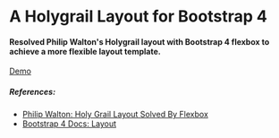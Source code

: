 # A Holygrail Layout for Bootstrap 4
#### Resolved Philip Walton's Holygrail layout with Bootstrap 4 flexbox to achieve a more flexible layout template.

[Demo](https://merrymaker.github.io/bs4-holygrail-layout/)


##### References:

- [Philip Walton: Holy Grail Layout Solved By Flexbox](https://philipwalton.github.io/solved-by-flexbox/demos/holy-grail/)
- [Bootstrap 4 Docs: Layout](https://v4-alpha.getbootstrap.com/layout/overview/)